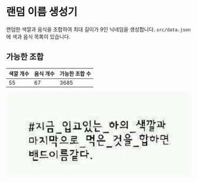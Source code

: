 # 랜덤 이름 생성기

랜덤한 색깔과 음식을 조합하여 최대 길이가 9인 닉네임을 생성합니다. `src/data.json`에 색과 음식 목록이 있습니다.

## 가능한 조합

| 색깔 개수 | 음식 개수 | 가능한 조합 수 |
| --------- | --------- | -------------- |
| 55        | 67        | 3685           |


![밴드이름](image.png)

